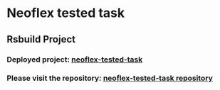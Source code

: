 # Neoflex tested task

## Rsbuild Project


### Deployed project: [neoflex-tested-task](https://raccoonsilent-cvkg2c.stormkit.dev/)

### Please visit the repository: [neoflex-tested-task repository](https://github.com/MaxKnyazev/neoflex-tested-task)
